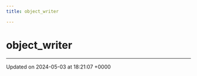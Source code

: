 ```yaml
---
title: object_writer

---
```


# object_writer





-------------------------------

Updated on 2024-05-03 at 18:21:07 +0000